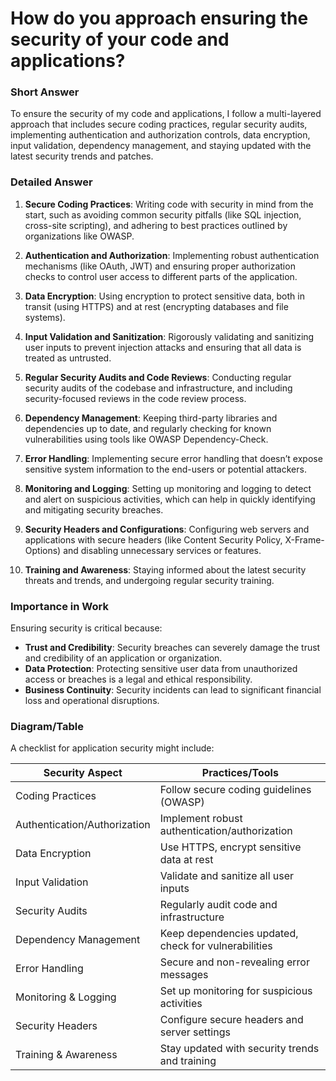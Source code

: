 # How do you approach ensuring the security of your code and applications?

### Short Answer
To ensure the security of my code and applications, I follow a multi-layered approach that includes secure coding practices, regular security audits, implementing authentication and authorization controls, data encryption, input validation, dependency management, and staying updated with the latest security trends and patches.

### Detailed Answer
1. **Secure Coding Practices**: Writing code with security in mind from the start, such as avoiding common security pitfalls (like SQL injection, cross-site scripting), and adhering to best practices outlined by organizations like OWASP.

2. **Authentication and Authorization**: Implementing robust authentication mechanisms (like OAuth, JWT) and ensuring proper authorization checks to control user access to different parts of the application.

3. **Data Encryption**: Using encryption to protect sensitive data, both in transit (using HTTPS) and at rest (encrypting databases and file systems).

4. **Input Validation and Sanitization**: Rigorously validating and sanitizing user inputs to prevent injection attacks and ensuring that all data is treated as untrusted.

5. **Regular Security Audits and Code Reviews**: Conducting regular security audits of the codebase and infrastructure, and including security-focused reviews in the code review process.

6. **Dependency Management**: Keeping third-party libraries and dependencies up to date, and regularly checking for known vulnerabilities using tools like OWASP Dependency-Check.

7. **Error Handling**: Implementing secure error handling that doesn’t expose sensitive system information to the end-users or potential attackers.

8. **Monitoring and Logging**: Setting up monitoring and logging to detect and alert on suspicious activities, which can help in quickly identifying and mitigating security breaches.

9. **Security Headers and Configurations**: Configuring web servers and applications with secure headers (like Content Security Policy, X-Frame-Options) and disabling unnecessary services or features.

10. **Training and Awareness**: Staying informed about the latest security threats and trends, and undergoing regular security training.

### Importance in Work
Ensuring security is critical because:

- **Trust and Credibility**: Security breaches can severely damage the trust and credibility of an application or organization.
- **Data Protection**: Protecting sensitive user data from unauthorized access or breaches is a legal and ethical responsibility.
- **Business Continuity**: Security incidents can lead to significant financial loss and operational disruptions.

### Diagram/Table
A checklist for application security might include:

| Security Aspect          | Practices/Tools                             |
|--------------------------|---------------------------------------------|
| Coding Practices         | Follow secure coding guidelines (OWASP)     |
| Authentication/Authorization | Implement robust authentication/authorization |
| Data Encryption          | Use HTTPS, encrypt sensitive data at rest   |
| Input Validation         | Validate and sanitize all user inputs       |
| Security Audits          | Regularly audit code and infrastructure     |
| Dependency Management    | Keep dependencies updated, check for vulnerabilities |
| Error Handling           | Secure and non-revealing error messages     |
| Monitoring & Logging     | Set up monitoring for suspicious activities |
| Security Headers         | Configure secure headers and server settings |
| Training & Awareness     | Stay updated with security trends and training |
